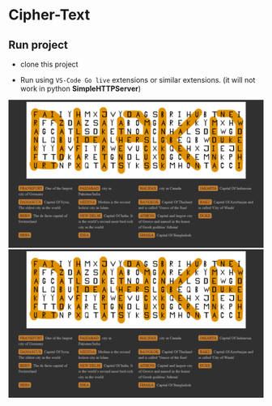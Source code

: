 # Cipher-Text

## Run project 

- clone this project

- Run using `VS-Code Go live` extensions or similar extensions. (it will not work in python **SimpleHTTPServer**)

![alt text](https://raw.githubusercontent.com/sabbir-hossain/cipher-text/main/assets/screen-shot.png) ![alt text](https://raw.githubusercontent.com/sabbir-hossain/cipher-text/main/assets/screen-shot.png) 


